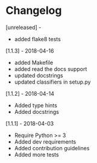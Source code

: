 # Changelog

[unreleased] -

* added flake8 tests


[1.1.3] - 2018-04-16

* added Makefile
* added read the docs support
* updated docstrings
* updated classifiers in setup.py


[1.1.2] - 2018-04-14

* Added type hints
* Added docstrings


[1.1.1] - 2018-04-03

* Require Python >= 3
* Added dev requirements
* Added contribution guidelines
* Added more tests

